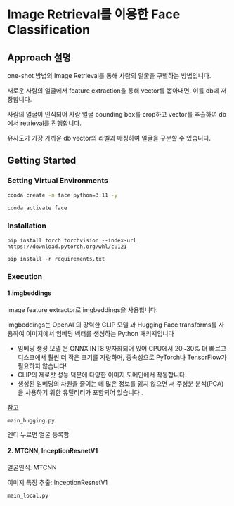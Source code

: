 
# Image Retrieval를 이용한 Face Classification 

## Approach 설명 

one-shot 방법의 Image Retrieval를 통해 사람의 얼굴을 구별하는 방법입니다.

새로운 사람의 얼굴에서 feature extraction을 통해 vector를 뽑아내면, 이를 db에 저장합니다.

사람의 얼굴이 인식되어 사람 얼굴 bounding box를 crop하고 vector를 추출하여 db에서 retrieval를 진행합니다. 

유사도가 가장 가까운 db vector의 라벨과 매칭하여 얼굴을 구분할 수 있습니다.




## Getting Started

### Setting Virtual Environments

```bash
conda create -n face python=3.11 -y

conda activate face 
```

### Installation

```
pip install torch torchvision --index-url https://download.pytorch.org/whl/cu121
```

```
pip install -r requirements.txt
```


### Execution

#### 1.imgbeddings

image feature extractor로 imgbeddings을 사용합니다. 

imgbeddings는 OpenAI 의 강력한 CLIP 모델 과 Hugging Face transforms를 사용하여 이미지에서 임베딩 벡터를 생성하는 Python 패키지입니다 

- 임베딩 생성 모델 은 ONNX INT8 양자화되어 있어 CPU에서 20~30% 더 빠르고 디스크에서 훨씬 더 작은 크기를 자랑하며, 종속성으로 PyTorch나 TensorFlow가 필요하지 않습니다!
- CLIP의 제로샷 성능 덕분에 다양한 이미지 도메인에서 작동합니다.
- 생성된 임베딩의 차원을 줄이는 데 많은 정보를 잃지 않으면 서 주성분 분석(PCA)을 사용하기 위한 유틸리티가 포함되어 있습니다 .

[참고](https://pypi.org/project/imgbeddings/)

```
main_hugging.py
```

엔터 누르면 얼굴 등록함

#### 2. MTCNN, InceptionResnetV1

얼굴인식: MTCNN

이미지 특징 추출: InceptionResnetV1

```
main_local.py
```